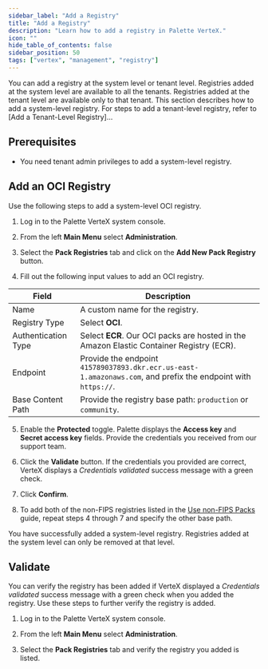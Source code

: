 ```yaml
---
sidebar_label: "Add a Registry"
title: "Add a Registry"
description: "Learn how to add a registry in Palette VerteX."
icon: ""
hide_table_of_contents: false
sidebar_position: 50
tags: ["vertex", "management", "registry"]
---
```


You can add a registry at the system level or tenant level. Registries added at the system level are available to all the tenants. Registries added at the tenant level are available only to that tenant. This section describes how to add a system-level registry. For steps to add a tenant-level registry, refer to [Add a Tenant-Level Registry]... 

## Prerequisites

- You need tenant admin privileges to add a system-level registry. 

## Add an OCI Registry

Use the following steps to add a system-level OCI registry.

1. Log in to the Palette VerteX system console.

2. From the left **Main Menu** select **Administration**. 

3. Select the **Pack Registries** tab and click on the **Add New Pack Registry** button.

4. Fill out the following input values to add an OCI registry.

  | **Field**            | **Description**                   |
  |----------------------|-----------------------------------|
  | Name                 |  A custom name for the registry.  |
  | Registry Type        |  Select **OCI**.                  |
  | Authentication Type  |  Select **ECR**. Our OCI packs are hosted in the Amazon Elastic Container Registry (ECR). |
  | Endpoint             |  Provide the endpoint `415789037893.dkr.ecr.us-east-1.amazonaws.com`, and prefix the endpoint with `https://`. |
  | Base Content Path    |  Provide the registry base path: `production` or `community`.  |

5. Enable the **Protected** toggle. Palette displays the **Access key** and **Secret access key** fields. Provide the credentials you received from our support team.

6. Click the **Validate** button. If the credentials you provided are correct, VerteX displays a *Credentials validated* success message with a green check.

7. Click **Confirm**.

8. To add both of the non-FIPS registries listed in the [Use non-FIPS Packs](../system-management/enable-non-fips-settings/enable-non-fips-settings.md) guide, repeat steps 4 through 7 and specify the other base path.

You have successfully added a system-level registry. Registries added at the system level can only be removed at that level.


## Validate

You can verify the registry has been added if VerteX displayed a *Credentials validated* success message with a green check when you added the registry. Use these steps to further verify the registry is added.  

1. Log in to the Palette VerteX system console.

2. From the left **Main Menu** select **Administration**. 

3. Select the **Pack Registries** tab and verify the registry you added is listed.

<!-- 2. Try creating a cluster profile and verify the registry you added is available and packs are displayed. For guidance, review the [Cluster Profiles](../../profiles/cluster-profiles/cluster-profiles.md) documentation. -->

